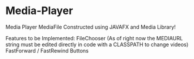 # Media-Player
Media Player
MediaFile Constructed using JAVAFX and Media Library!


Features to be Implemented:
FileChooser (As of right now the MEDIAURL string must be edited directly in code with a CLASSPATH to change videos)
FastForward / FastRewind Buttons
